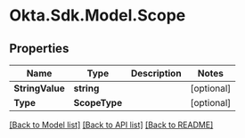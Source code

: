 # Okta.Sdk.Model.Scope
## Properties

Name | Type | Description | Notes
------------ | ------------- | ------------- | -------------
**StringValue** | **string** |  | [optional] 
**Type** | **ScopeType** |  | [optional] 

[[Back to Model list]](../README.md#documentation-for-models) [[Back to API list]](../README.md#documentation-for-api-endpoints) [[Back to README]](../README.md)

